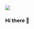 

<div>
  <img src="https://media.giphy.com/media/k0ijJhqrUP4T2EvmJ1/giphy.gif">

</div>

### Hi there 👋

<!--
**AnnaAWojtowicz/AnnaAWojtowicz** is a ✨ _special_ ✨ repository because its `README.md` (this file) appears on your GitHub profile.

Here are some ideas to get you started:

- 🔭 I’m currently working on ...
- 🌱 I’m currently learning JavaScript and React

- 💬 Ask me about ... if I want to work with you!
- 📫 How to reach me: ...

- ⚡ Fun fact: I'm older than Boulder Dash!
-->
